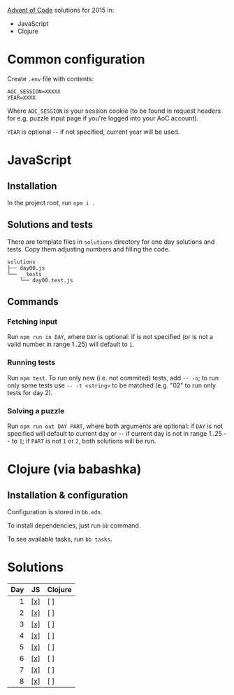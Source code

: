 [Advent of Code](https://adventofcode.com/) solutions for 2015 in:
 - JavaScript
 - Clojure

# Common configuration

Create `.env` file with contents:

    AOC_SESSION=XXXXX
    YEAR=XXXX

Where `AOC_SESSION` is your session cookie (to be found in request
headers for e.g. puzzle input page if you're logged into your AoC
account).

`YEAR` is optional -- if not specified, current year will be used.

# JavaScript

## Installation

In the project root, run `npm i .`

## Solutions and tests

There are template files in `solutions` directory for one day
solutions and tests. Copy them adjusting numbers and filling the code.

    solutions
    ├── day00.js
    └── __tests__
        └── day00.test.js

## Commands

### Fetching input

Run `npm run in DAY`, where `DAY` is optional: if is not specified (or
is not a valid number in range 1..25) will default to `1`.

### Running tests

Run `npm test`. To run only new (i.e. not commited) tests, add
`-- -o`; to run only some tests use `-- -t <string>` to be matched
(e.g. "02" to run only tests for day 2).

### Solving a puzzle

Run `npm run out DAY PART`, where both arguments are optional: if
`DAY` is not specified will default to current day or -- if current
day is not in range 1..25 -- to `1`; if `PART` is not `1` or `2`, both
solutions will be run.

# Clojure (via babashka)

## Installation & configuration 

Configuration is stored in `bb.edn`.

To install dependencies, just run `bb` command.

To see available tasks, run `bb tasks`.


# Solutions

Day | JS | Clojure 
--:|---|--- 
1 | [[x]](JS/solutions/day01.js) | [ ] 
2 | [[x]](JS/solutions/day02.js) | [ ] 
3 | [[x]](JS/solutions/day03.js) | [ ]
4 | [[x]](JS/solutions/day04.js) | [ ]
5 | [[x]](JS/solutions/day05.js) | [ ]
6 | [[x]](JS/solutions/day06.js) | [ ]
7 | [[x]](JS/solutions/day07.js) | [ ]
8 | [[x]](JS/solutions/day08.js) | [ ]

